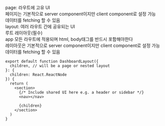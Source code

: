 <div>page: 라우트에 고유 UI</div>
<div>페이지는 기본적으로 server component이지만 client component로 설정 가능</div>
<div>데이터를 fetching 할 수 있음</div>

<div>layout: 여러 라우트 간에 공유되는 UI</div>
<div>루트 레이아웃(필수)</div>
<div>app 모든 라우트에 적용되며 html, body태그를 반드시 포함해야한다</div>
<div>레이아웃은 기본적으로 server component이지만 client component로 설정 가능</div>
<div>데이터를 fetching 할 수 있음</div>


	export default function DashboardLayout({
	  children, // will be a page or nested layout
	}: {
	  children: React.ReactNode
	}) {
	  return (
	    <section>
	      {/* Include shared UI here e.g. a header or sidebar */}
	      <nav></nav>
	 
	      {children}
	    </section>
	  )
	}

